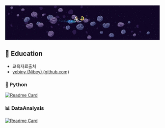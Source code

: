 
![header](astro.PNG)

 <!--
**yebiny/yebiny** is a ✨ _special_ ✨ repository because its `README.md` (this file) appears on your GitHub profile.


Here are some ideas to get you started:

- 🔭 I’m currently working on ...
- 👯 I’m looking to collaborate on ...
- 🤔 I’m looking for help with ...
- 💬 Ask me about ...
- 📫 How to reach me: ...
- 😄 Pronouns: ...
- ⚡ Fun fact: ...
-->

## :school: Education

* 교육자료출처
* [yebiny (Nibey) (github.com)](https://github.com/yebiny)

### :snake: Python 
[![Readme Card](https://github-readme-stats.vercel.app/api/pin/?username=yebiny&repo=SkillTreePython&theme=github_dark)](https://github.com/yebiny/SkillTreePython)
### 📊 DataAnalysis
[![Readme Card](https://github-readme-stats.vercel.app/api/pin/?username=yebiny&repo=SkillTreePython-DataAnalysis&theme=github_dark)](https://github.com/yebiny/SkillTreePython-DataAnalysis)

